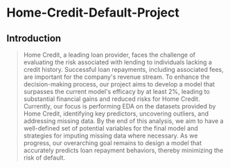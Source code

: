 # Home-Credit-Default-Project

## Introduction
> Home Credit, a leading loan provider, faces the challenge of evaluating the risk associated with lending to individuals lacking a credit history. Successful loan repayments, including associated fees, are important for the company's revenue stream. To enhance the decision-making process, our project aims to develop a model that surpasses the current model's efficacy by at least 2%, leading to substantial financial gains and reduced risks for Home Credit. Currently, our focus is performing EDA on the datasets provided by Home Credit, identifying key predictors, uncovering outliers, and addressing missing data. By the end of this analysis, we aim to have a well-defined set of potential variables for the final model and strategies for imputing missing data where necessary. As we progress, our overarching goal remains to design a model that accurately predicts loan repayment behaviors, thereby minimizing the risk of default.
